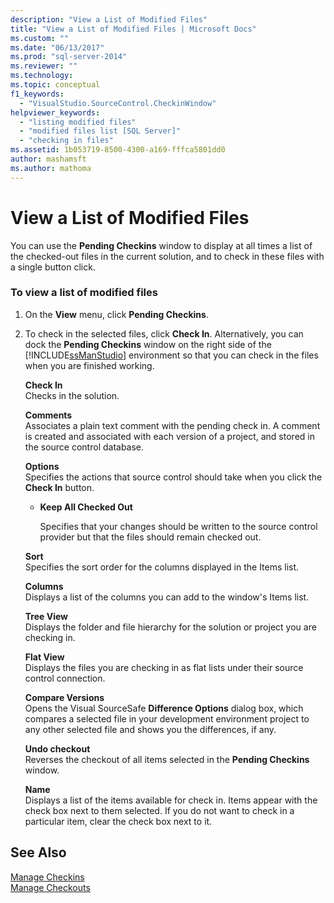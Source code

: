 ```yaml
---
description: "View a List of Modified Files"
title: "View a List of Modified Files | Microsoft Docs"
ms.custom: ""
ms.date: "06/13/2017"
ms.prod: "sql-server-2014"
ms.reviewer: ""
ms.technology:
ms.topic: conceptual
f1_keywords: 
  - "VisualStudio.SourceControl.CheckinWindow"
helpviewer_keywords: 
  - "listing modified files"
  - "modified files list [SQL Server]"
  - "checking in files"
ms.assetid: 1b053719-8500-4300-a169-fffca5801dd0
author: mashamsft
ms.author: mathoma
---
```

# View a List of Modified Files
  You can use the **Pending Checkins** window to display at all times a list of the checked-out files in the current solution, and to check in these files with a single button click.  
  
### To view a list of modified files  
  
1.  On the **View** menu, click **Pending Checkins**.  
  
2.  To check in the selected files, click **Check In**. Alternatively, you can dock the **Pending Checkins** window on the right side of the [!INCLUDE[ssManStudio](../includes/ssmanstudio-md.md)] environment so that you can check in the files when you are finished working.  
  
     **Check In**  
     Checks in the solution.  
  
     **Comments**  
     Associates a plain text comment with the pending check in. A comment is created and associated with each version of a project, and stored in the source control database.  
  
     **Options**  
     Specifies the actions that source control should take when you click the **Check In** button.  
  
    -   **Keep All Checked Out**  
  
         Specifies that your changes should be written to the source control provider but that the files should remain checked out.  
  
     **Sort**  
     Specifies the sort order for the columns displayed in the Items list.  
  
     **Columns**  
     Displays a list of the columns you can add to the window's Items list.  
  
     **Tree View**  
     Displays the folder and file hierarchy for the solution or project you are checking in.  
  
     **Flat View**  
     Displays the files you are checking in as flat lists under their source control connection.  
  
     **Compare Versions**  
     Opens the Visual SourceSafe **Difference Options** dialog box, which compares a selected file in your development environment project to any other selected file and shows you the differences, if any.  
  
     **Undo checkout**  
     Reverses the checkout of all items selected in the **Pending Checkins** window.  
  
     **Name**  
     Displays a list of the items available for check in. Items appear with the check box next to them selected. If you do not want to check in a particular item, clear the check box next to it.  
  
## See Also  
 [Manage Checkins](../../2014/database-engine/manage-checkins.md)   
 [Manage Checkouts](../../2014/database-engine/manage-checkouts.md)  
  
  

